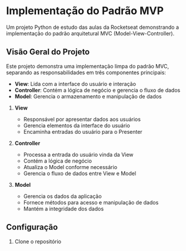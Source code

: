 # Implementação do Padrão MVP

Um projeto Python de estudo das aulas da Rocketseat demonstrando a implementação do padrão arquitetural MVC (Model-View-Controller).

## Visão Geral do Projeto

Este projeto demonstra uma implementação limpa do padrão MVC, separando as responsabilidades em três componentes
principais:

- **View**: Lida com a interface do usuário e interação
- **Controller**: Contém a lógica de negócio e gerencia o fluxo de dados
- **Model**: Gerencia o armazenamento e manipulação de dados


1. **View**
    - Responsável por apresentar dados aos usuários
    - Gerencia elementos da interface do usuário
    - Encaminha entradas do usuário para o Presenter

2. **Controller**
    - Processa a entrada do usuário vinda da View
    - Contém a lógica de negócio
    - Atualiza o Model conforme necessário
    - Gerencia o fluxo de dados entre View e Model

3. **Model**
    - Gerencia os dados da aplicação
    - Fornece métodos para acesso e manipulação de dados
    - Mantém a integridade dos dados

## Configuração

1. Clone o repositório

